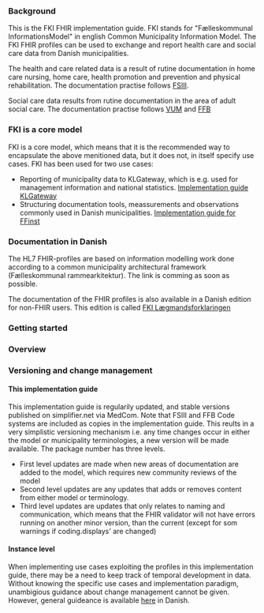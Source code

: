 ### Background
This is the FKI FHIR implementation guide. FKI stands for "Fælleskommunal InformationsModel" in english Common Municipality Information Model. The FKI FHIR profiles can be used to exchange and report health care and social care data from Danish municipalities. 

The health and care related data is a result of rutine documentation in home care nursing, home care, health promotion and prevention and physical rehabilitation. The documentation practise follows [FSIII](http://fs3.nu/). 

Social care data results from rutine documentation in the area of adult social care. The documentation practise follows [VUM](https://socialstyrelsen.dk/udgivelser/metodehandbog-til-vum-2.0/) and [FFB](https://www.kl.dk/kommunale-opgaver/socialomraadet/faelles-faglige-begreber/materialer/)  

### FKI is a core model
FKI is a core model, which means that it is the recommended way to encapsulate the above menitioned data, but it does not, in itself specify use cases. FKI has been used for two use cases:
* Reporting of municipality data to KLGateway, which is e.g. used for management information and national statistics. [Implementation guide KLGateway](http://build.fhir.org/ig/hl7dk/kl-gateway/)
* Structuring documentation tools, meassurements and observations commonly used in Danish municipalities. [Implementation guide for FFinst](http://build.fhir.org/ig/hl7dk/KL-dk-tools/branches/main/)

### Documentation in Danish

The HL7 FHIR-profiles are based on information modelling work done according to a common municipality architectural framework (Fælleskommunal rammearkitektur). The link is comming as soon as possible.

The documentation of the FHIR profiles is also available in a Danish edition for non-FHIR users. This edition is called [FKI Lægmandsforklaringen](./LaegmandsforklaringAlleModellerV0.1.pdf)

### Getting started

### Overview

### Versioning and change management

#### This implementation guide
This implementation guide is regularily updated, and stable versions published on simplifier.net via MedCom. Note that FSIII and FFB Code systems are included as copies in the implementation guide. This reults in a very simplistic versioning mechanism i.e. any time changes occur in either the model or municipality terminologies, a new version will be made available. The package number has three levels.
* First level updates are made when new areas of documentation are added to the model, which requires new community reviews of the model
* Second level updates are any updates that adds or removes content from either model or terminology.
* Third level updates are updates that only relates to naming and communication, which means that the FHIR validator will not have errors running on another minor version, than the current (except for som warnings if coding.displays' are changed)

#### Instance level
When implementing use cases exploiting the profiles in this implementation guide, there may be a need to keep track of temporal development in data. Without knowing the specific use cases and implementation paradigm, unambigious guidance about change management cannot be given. However, general guideance is available [here](./changeManagementFSIII_FFB) in Danish.


